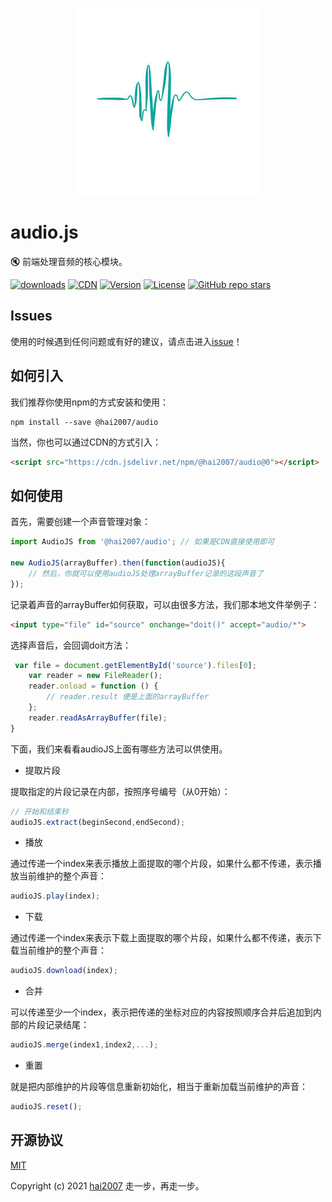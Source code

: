<p align='center'>
    <a href='hhttps://github.com/hai2007/audio.js#readme' target='_blank'>
        <img src='./logo.png'>
    </a>
</p>

# audio.js
🔇 前端处理音频的核心模块。 

<p>
  <a href="https://hai2007.gitee.io/npm-downloads?interval=7&packages=@hai2007/audio"><img src="https://img.shields.io/npm/dm/@hai2007/audio.svg" alt="downloads"></a>
  <a href="https://www.jsdelivr.com/package/npm/@hai2007/audio"><img src="https://data.jsdelivr.com/v1/package/npm/@hai2007/audio/badge" alt="CDN"></a>
  <a href="https://www.npmjs.com/package/@hai2007/audio"><img src="https://img.shields.io/npm/v/@hai2007/audio.svg" alt="Version"></a>
  <a href="https://github.com/hai2007/audio.js/blob/master/LICENSE"><img src="https://img.shields.io/npm/l/@hai2007/audio.svg" alt="License"></a>
  <a href="https://github.com/hai2007/audio.js">
        <img alt="GitHub repo stars" src="https://img.shields.io/github/stars/hai2007/audio.js?style=social">
    </a>
</p>

## Issues
使用的时候遇到任何问题或有好的建议，请点击进入[issue](https://github.com/hai2007/audio.js/issues)！

## 如何引入

我们推荐你使用npm的方式安装和使用：

```
npm install --save @hai2007/audio
```

当然，你也可以通过CDN的方式引入：

```html
<script src="https://cdn.jsdelivr.net/npm/@hai2007/audio@0"></script>
```

## 如何使用

首先，需要创建一个声音管理对象：

```js
import AudioJS from '@hai2007/audio'; // 如果是CDN直接使用即可

new AudioJS(arrayBuffer).then(function(audioJS){
    // 然后，你就可以使用audioJS处理arrayBuffer记录的这段声音了
});
```

记录着声音的arrayBuffer如何获取，可以由很多方法，我们那本地文件举例子：

```html
<input type="file" id="source" onchange="doit()" accept="audio/*">
```

选择声音后，会回调doit方法：

```js
 var file = document.getElementById('source').files[0];
    var reader = new FileReader();
    reader.onload = function () {
        // reader.result 便是上面的arrayBuffer
    };
    reader.readAsArrayBuffer(file);
}
```

下面，我们来看看audioJS上面有哪些方法可以供使用。

- 提取片段

提取指定的片段记录在内部，按照序号编号（从0开始）：

```js
// 开始和结束秒
audioJS.extract(beginSecond,endSecond);
```

- 播放

通过传递一个index来表示播放上面提取的哪个片段，如果什么都不传递，表示播放当前维护的整个声音：

```js
audioJS.play(index);
```

- 下载

通过传递一个index来表示下载上面提取的哪个片段，如果什么都不传递，表示下载当前维护的整个声音：

```js
audioJS.download(index);
```

- 合并

可以传递至少一个index，表示把传递的坐标对应的内容按照顺序合并后追加到内部的片段记录结尾：

```js
audioJS.merge(index1,index2,...);
```

- 重置

就是把内部维护的片段等信息重新初始化，相当于重新加载当前维护的声音：

```js
audioJS.reset();
```

开源协议
---------------------------------------
[MIT](https://github.com/hai2007/audio.js/blob/master/LICENSE)

Copyright (c) 2021 [hai2007](https://hai2007.gitee.io/sweethome/) 走一步，再走一步。
